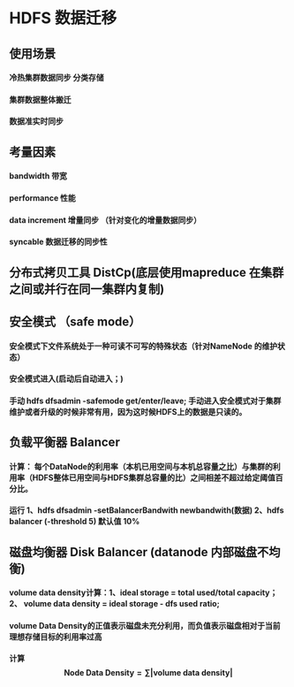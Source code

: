 # HDFS 数据迁移

## 使用场景 
#### 冷热集群数据同步 分类存储
#### 集群数据整体搬迁
#### 数据准实时同步

## 考量因素
#### bandwidth 带宽
#### performance 性能
#### data increment 增量同步 （针对变化的增量数据同步）
#### syncable 数据迁移的同步性


## 分布式拷贝工具 DistCp(底层使用mapreduce 在集群之间或并行在同一集群内复制) 


## 安全模式 （safe mode）
#### 安全模式下文件系统处于一种可读不可写的特殊状态（针对NameNode 的维护状态）
#### 安全模式进入(启动后自动进入；)
#### 手动 hdfs dfsadmin -safemode get/enter/leave; 手动进入安全模式对于集群维护或者升级的时候非常有用，因为这时候HDFS上的数据是只读的。

## 负载平衡器 Balancer
#### 计算： 每个DataNode的利用率（本机已用空间与本机总容量之比）与集群的利用率（HDFS整体已用空间与HDFS集群总容量的比）之间相差不超过给定阈值百分比。
#### 运行 1、hdfs dfsadmin -setBalancerBandwith newbandwith(数据) 2、hdfs balancer (-threshold 5) 默认值 10%


## 磁盘均衡器 Disk Balancer (datanode 内部磁盘不均衡)
#### volume data density计算：1、ideal storage = total used/total capacity； 2、 volume data density = ideal storage - dfs used ratio;
#### volume Data Density的正值表示磁盘未充分利用，而负值表示磁盘相对于当前理想存储目标的利用率过高
#### 计算 $$\text{Node Data Density}= \sum |\text{volume data density}| $$
